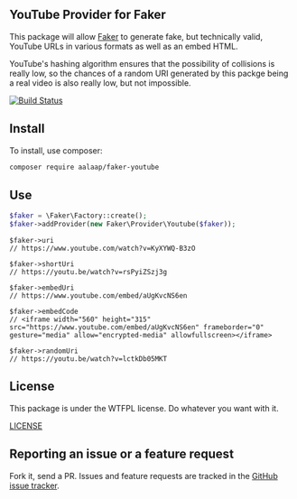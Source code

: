 YouTube Provider for Faker
---

This package will allow [Faker](https://github.com/fzaninotto/Faker) to generate
fake, but technically valid, YouTube URLs in various formats as well as an embed
HTML.

YouTube's hashing algorithm ensures that the possibility of collisions is really
low, so the chances of a random URI generated by this packge being a real video
is also really low, but not impossible.

[![Build Status](https://travis-ci.org/aalaap/faker-youtube.svg?branch=master)](https://travis-ci.org/aalaap/faker-youtube)

## Install

To install, use composer:

```bash
composer require aalaap/faker-youtube
```

## Use

```php
$faker = \Faker\Factory::create();
$faker->addProvider(new Faker\Provider\Youtube($faker));
```

```
$faker->uri
// https://www.youtube.com/watch?v=KyXYWQ-B3zO

$faker->shortUri
// https://youtu.be/watch?v=rsPyiZSzj3g

$faker->embedUri
// https://www.youtube.com/embed/aUgKvcNS6en

$faker->embedCode
// <iframe width="560" height="315" src="https://www.youtube.com/embed/aUgKvcNS6en" frameborder="0" gesture="media" allow="encrypted-media" allowfullscreen></iframe>

$faker->randomUri
// https://youtu.be/watch?v=lctkDb05MKT
```

## License

This package is under the WTFPL license. Do whatever you want with it.

[LICENSE](https://github.com/aalaap/faker-youtube/LICENSE)

## Reporting an issue or a feature request

Fork it, send a PR. Issues and feature requests are tracked in the
[GitHub issue tracker](https://github.com/aalaap/faker-youtube/issues).
